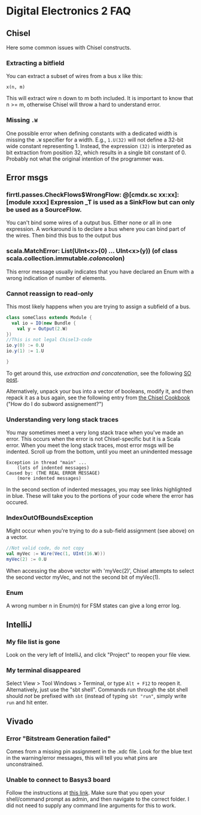# Digital Electronics 2 FAQ

## Chisel

Here some common issues with Chisel constructs.

### Extracting a bitfield
You can extract a subset of wires from a bus x like this:  
    
    x(n, m)

This will extract wire n down to m both included. It is important to know that n >= m, otherwise Chisel will throw a hard to understand error.

### Missing ```.W```

One possible error when defining constants with a dedicated width is missing the ```.W```
specifier for a width. E.g., ```1.U(32)``` will not define a 32-bit wide constant representing 1.
Instead, the expression ```(32)``` is interpreted as bit extraction from position 32, which results
in a single bit constant of 0. Probably not what the original intention of the programmer was.


## Error msgs


### firrtl.passes.CheckFlows$WrongFlow:  @[cmdx.sc xx:xx]: [module xxxx]  Expression _T is used as a SinkFlow but can only be used as a SourceFlow.

You can't bind some wires of a output bus. Either none or all in one expression. A workaround is to declare a bus where you can bind part of the wires. Then bind this bus to the output bus

### scala.MatchError: List(UInt\<x\>(0) ... UInt\<x>(y)) (of class scala.collection.immutable.$colon$colon)
This error message usually indicates that you have declared an Enum with a wrong indication of number of elements.

### Cannot reassign to read-only
This most likely happens when you are trying to assign a subfield of a bus.
```scala
class someClass extends Module {
  val io = IO(new Bundle {
    val y = Output(2.W)
})
//This is not legal Chisel3-code
io.y(0) := 0.U
io.y(1) := 1.U

}
```
To get around this, use *extraction and concatenation*, see the following [SO post](https://stackoverflow.com/questions/40950073/chisel-3-assignment-to-bit-range).

Alternatively, unpack your bus into a vector of booleans, modify it, and then repack it as a bus again, see the following entry from [the Chisel Cookbook](https://github.com/freechipsproject/chisel3/wiki/Cookbook#how-do-i-do-subword-assignment-assign-to-some-bits-in-a-uint) ("How do I do subword assignement?")

### Understanding very long stack traces
You may sometimes meet a very long stack trace when you've made an error. This occurs when the error is not Chisel-specific but it is a Scala error. When you meet the long stack traces, most error msgs will be indented. Scroll up from the bottom, until you meet an unindented message
```
Exception in thread "main" ...
    (lots of indented messages)
Caused by: (THE REAL ERROR MESSAGE)
    (more indented messages)
```
In the second section of indented messages, you may see links highlighted in blue. These will take you to the portions of your code where the error has occured.

### IndexOutOfBoundsException
Might occur when you're trying to do a sub-field assignment (see above) on a vector. 
```scala
//Not valid code, do not copy
val myVec := Wire(Vec(1, UInt(16.W)))
myVec(2) := 0.U 
```
When accessing the above vector with 'myVec(2)', Chisel attempts to select the second vector myVec, and not the second bit of myVec(1).

### Enum

A wrong number n in Enum(n) for FSM states can give a long error log.

## IntelliJ

### My file list is gone
Look on the very left of IntelliJ, and click "Project" to reopen your file view.

### My terminal disappeared
Select View > Tool Windows > Terminal, or type `Alt + F12` to reopen it. Alternatively, just use the "sbt shell". Commands run through the sbt shell should *not* be prefixed with `sbt` (instead of typing `sbt "run"`, simply write `run` and hit enter.

## Vivado

### Error "Bitstream Generation failed"

Comes from a missing pin assignment in the .xdc file. Look for the blue text in the warning/error messages, this will tell you what pins are unconstrained.

### Unable to connect to Basys3 board
Follow the instructions at [this link](https://www.xilinx.com/support/answers/59128.html). Make sure that you open your shell/command prompt as admin, and then navigate to the correct folder. I did not need to supply any command line arguments for this to work.


